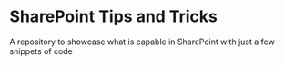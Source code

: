 # SharePoint Tips and Tricks
A repository to showcase what is capable in SharePoint with just a few snippets of code
